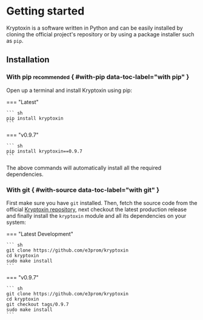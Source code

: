 # Getting started

Kryptoxin is a software written in Python and can be easily installed by cloning the official project's repository or by using a package installer such as `pip`.

## Installation

### With pip <small>recommended</small> { #with-pip data-toc-label="with pip" }

Open up a terminal and install Kryptoxin using pip:

=== "Latest"

    ``` sh
    pip install kryptoxin
    ```
=== "v0.9.7"

    ``` sh
    pip install kryptoxin==0.9.7
    ```

The above commands will automatically install all the required dependencies.

### With git { #with-source data-toc-label="with git" }

First make sure you have `git` installed. Then, fetch the source code from the official [Kryptoxin repository](https://github.com/e3prom/kryptoxin), next checkout the latest production release and finally install the `kryptoxin` module and all its dependencies on your system:

=== "Latest Development"

    ``` sh
    git clone https://github.com/e3prom/kryptoxin
    cd kryptoxin
    sudo make install
    ```

=== "v0.9.7"

    ``` sh
    git clone https://github.com/e3prom/kryptoxin
    cd kryptoxin
    git checkout tags/0.9.7
    sudo make install
    ```
